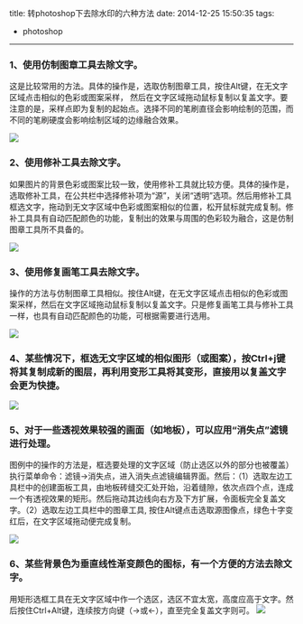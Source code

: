 title: 转photoshop下去除水印的六种方法
date: 2014-12-25 15:50:35
tags: 
- photoshop
---
### 1、使用仿制图章工具去除文字。 
这是比较常用的方法。具体的操作是，选取仿制图章工具，按住Alt键，在无文字区域点击相似的色彩或图案采样， 然后在文字区域拖动鼠标复制以复盖文字。要注意的是，采样点即为复制的起始点。选择不同的笔刷直径会影响绘制的范围，而不同的笔刷硬度会影响绘制区域的边缘融合效果。 

![](http://7te946.com1.z0.glb.clouddn.com/blog1.gif)
<!-- more -->
### 2、使用修补工具去除文字。 
如果图片的背景色彩或图案比较一致，使用修补工具就比较方便。具体的操作是，选取修补工具，在公共栏中选择修补项为“源”，关闭“透明”选项。然后用修补工具框选文字，拖动到无文字区域中色彩或图案相似的位置，松开鼠标就完成复制。修补工具具有自动匹配颜色的功能，复制出的效果与周围的色彩较为融合，这是仿制图章工具所不具备的。 

![](http://7te946.com1.z0.glb.clouddn.com/blog2.gif)

### 3、使用修复画笔工具去除文字。 
操作的方法与仿制图章工具相似。按住Alt键，在无文字区域点击相似的色彩或图案采样，然后在文字区域拖动鼠标复制以复盖文字。只是修复画笔工具与修补工具一样，也具有自动匹配颜色的功能，可根据需要进行选用。 

![](http://7te946.com1.z0.glb.clouddn.com/blog3.gif)

### 4、某些情况下，框选无文字区域的相似图形（或图案），按Ctrl+j键将其复制成新的图层，再利用变形工具将其变形，直接用以复盖文字会更为快捷。 

![](http://7te946.com1.z0.glb.clouddn.com/blog4.gif)

### 5、对于一些透视效果较强的画面（如地板），可以应用“消失点”滤镜进行处理。 
图例中的操作的方法是，框选要处理的文字区域（防止选区以外的部分也被覆盖）执行菜单命令：滤镜→消失点，进入消失点滤镜编辑界面。然后：（1）选取左边工具栏中的创建面板工具，由地板砖缝交汇处开始，沿着缝隙，依次点四个点，连成一个有透视效果的矩形。然后拖动其边线向右方及下方扩展，令面板完全复盖文字。（2）选取左边工具栏中的图章工具, 按住Alt键点击选取源图像点，绿色十字变红后，在文字区域拖动便完成复制。 

![](http://7te946.com1.z0.glb.clouddn.com/blog5.gif)

### 6、某些背景色为垂直线性渐变颜色的图标，有一个方便的方法去除文字。 
用矩形选框工具在无文字区域中作一个选区，选区不宜太宽，高度应高于文字。然后按住Ctrl+Alt键，连续按方向键（→或←），直至完全复盖文字则可。 
![](http://7te946.com1.z0.glb.clouddn.com/blog6.gif)